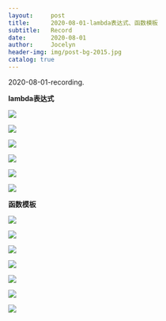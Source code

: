 ```yaml
---
layout:     post
title:      2020-08-01-lambda表达式、函数模板
subtitle:   Record
date:       2020-08-01
author:     Jocelyn
header-img: img/post-bg-2015.jpg
catalog: true
---
```


2020-08-01-recording.

**lambda表达式**

![](https://tva1.sinaimg.cn/large/007S8ZIlly1ghclg380urj30u012tne1.jpg)

![](https://tva1.sinaimg.cn/large/007S8ZIlly1ghclg2a8icj30u012twvk.jpg)

![](https://tva1.sinaimg.cn/large/007S8ZIlly1ghclg218lkj30u012tnf5.jpg)

![](https://tva1.sinaimg.cn/large/007S8ZIlly1ghclg1pg74j30u012t15f.jpg)

![](https://tva1.sinaimg.cn/large/007S8ZIlly1ghclg1gjwaj30u012th3d.jpg)

![](https://tva1.sinaimg.cn/large/007S8ZIlly1ghclg197j2j30u012t4bi.jpg)

**函数模板**

![](https://tva1.sinaimg.cn/large/007S8ZIlly1ghclg0ylagj30u012t7m0.jpg)

![](https://tva1.sinaimg.cn/large/007S8ZIlly1ghclg0p360j30u012tncv.jpg)

![](https://tva1.sinaimg.cn/large/007S8ZIlly1ghclg0frb5j30u012tqi5.jpg)

![](https://tva1.sinaimg.cn/large/007S8ZIlly1ghclfzovjuj30u012tduo.jpg)

![](https://tva1.sinaimg.cn/large/007S8ZIlly1ghclfz3q4wj30u012tk85.jpg)

![](https://tva1.sinaimg.cn/large/007S8ZIlly1ghclfyx8x4j30u012tk5q.jpg)

![](https://tva1.sinaimg.cn/large/007S8ZIlly1ghclfykmmlj30u012tdvp.jpg)







